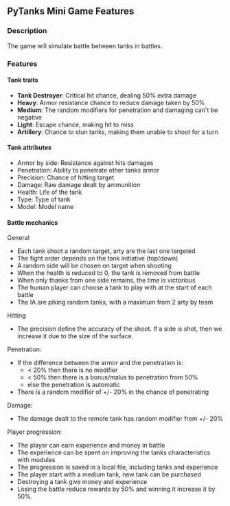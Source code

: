 ## PyTanks Mini Game Features

### Description
The game will simulate battle between tanks in battles.

### Features

#### Tank traits
- **Tank Destroyer**: Critical hit chance, dealing 50% extra damage
- **Heavy**: Armor resistance chance to reduce damage taken by 50%
- **Medium**: The random modifiers for penetration and damaging can't be negative
- **Light**: Escape chance, making hit to miss
- **Artillery**: Chance to stun tanks, making them unable to shoot for a turn

#### Tank attributes
- Armor by side: Resistance against hits damages
- Penetration: Ability to penetrate other tanks armor
- Precision: Chance of hitting target
- Damage: Raw damage dealt by ammunition
- Health: Life of the tank
- Type: Type of tank
- Model: Model name

#### Battle mechanics
General
- Each tank shoot a random target, arty are the last one targeted
- The fight order depends on the tank initiative (top/down)
- A random side will be chosen on target when shooting
- When the health is reduced to 0, the tank is removed from battle
- When only thanks from one side remains, the time is victorious
- The human player can choose a tank to play with at the start of each battle
- The IA are piking random tanks, with a maximum from 2 arty by team

Hitting
- The precision define the accuracy of the shoot. 
If a side is shot, then we increase it due to the size of the surface.

Penetration:
- If the difference between the armor and the penetration is:
  - < 20% then there is no modifier
  - < 50% then there is a bonus/malus to penetration from 50%
  - else the penetration is automatic
- There is a random modifier of +/- 20% in the chance of penetrating

Damage:
- The damage dealt to the remote tank has random modifier from +/- 20%

Player progression:
- The player can earn experience and money in battle
- The experience can be spent on improving the tanks characteristics with modules
- The progression is saved in a local file, including tanks and experience
- The player start with a medium tank, new tank can be purchased
- Destroying a tank give money and experience
- Losing the battle reduce rewards by 50% and winning it increase it by 50%.